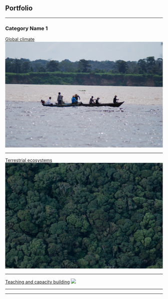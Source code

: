 ## Portfolio

---

### Category Name 1 

[Global climate](/sample_page)
<img src="images/DSC_9189.jpg?raw=true"/>

---
[Terrestrial ecosystems](/pdf/sample_presentation.pdf)
<img src="images/DSC_0885.jpg?raw=true"/>

---
[Teaching and capacity building](http://example.com/)
<img src="images/dummy_thumbnail.jpg?raw=true"/>

---



---
<!-- Remove above link if you don't want to attibute -->
